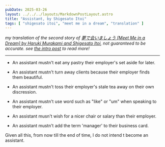 ```yaml
---
pubDate: 2025-03-26
layout: ../../../layouts/MarkdownPostLayout.astro
title: "Assistant, by Shigesato Itoi"
tags: [ "shigesato itoi", "meet me in a dream", "translation" ]
---
```


_my translation of the second story of [夢で会いましょう [Meet Me in a Dream] by Haruki Murakami and Shigesato Itoi](https://www.goodreads.com/en/book/show/31029521-let-s-meet-in-dreams), not guaranteed to be accurate. see [the intro post](/posts/meet-me-in-a-dream/00-intro) to read more!_

---

* An assistant mustn't eat any pastry their employer's set aside for later.

* An assistant mustn't turn away clients because their employer finds them beautiful.

* An assistant mustn't toss their employer's stale tea away on their own discression.

* An assistant mustn't use word such as "like" or "um" when speaking to their employer.

* An assistant musn't wish for a nicer chair or salary than their employer.

* An assistant mustn't add the term 'manager' to their business card.

Given all this, from now till the end of time, I do not intend t become an assistant.